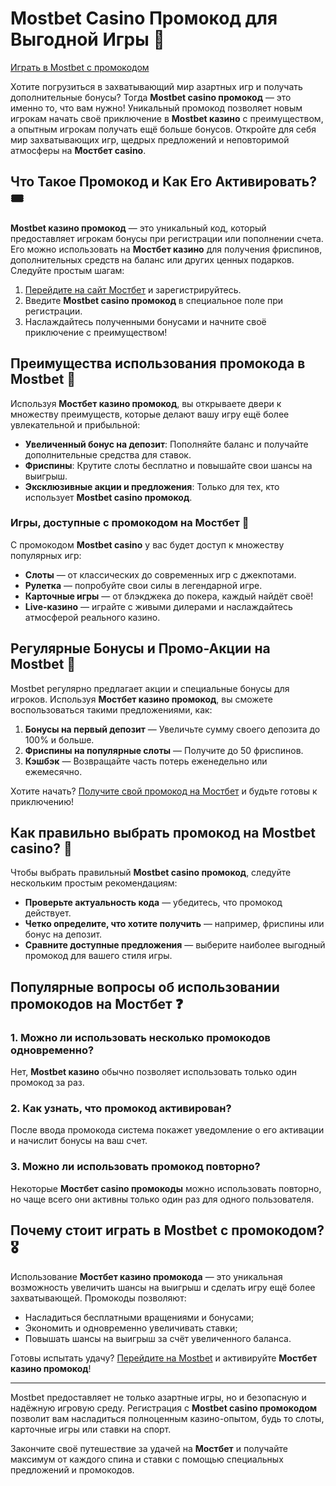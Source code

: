 # Mostbet Casino Промокод для Выгодной Игры 🎉

[Играть в Mostbet с промокодом](https://ktbtis024ifqfn0mst.com/beQs)

Хотите погрузиться в захватывающий мир азартных игр и получать дополнительные бонусы? Тогда **Mostbet casino промокод** — это именно то, что вам нужно! Уникальный промокод позволяет новым игрокам начать своё приключение в **Mostbet казино** с преимуществом, а опытным игрокам получать ещё больше бонусов. Откройте для себя мир захватывающих игр, щедрых предложений и неповторимой атмосферы на **Мостбет casino**.

## Что Такое Промокод и Как Его Активировать? 🎟️

**Mostbet казино промокод** — это уникальный код, который предоставляет игрокам бонусы при регистрации или пополнении счета. Его можно использовать на **Мостбет казино** для получения фриспинов, дополнительных средств на баланс или других ценных подарков. Следуйте простым шагам:

1. [Перейдите на сайт Мостбет](https://ktbtis024ifqfn0mst.com/beQs) и зарегистрируйтесь.
2. Введите **Mostbet casino промокод** в специальное поле при регистрации.
3. Наслаждайтесь полученными бонусами и начните своё приключение с преимуществом!

## Преимущества использования промокода в Mostbet 🎰

Используя **Мостбет казино промокод**, вы открываете двери к множеству преимуществ, которые делают вашу игру ещё более увлекательной и прибыльной:

- **Увеличенный бонус на депозит**: Пополняйте баланс и получайте дополнительные средства для ставок.
- **Фриспины**: Крутите слоты бесплатно и повышайте свои шансы на выигрыш.
- **Эксклюзивные акции и предложения**: Только для тех, кто использует **Mostbet casino промокод**.

### Игры, доступные с промокодом на Мостбет 🎲

С промокодом **Mostbet casino** у вас будет доступ к множеству популярных игр:

- **Слоты** — от классических до современных игр с джекпотами.
- **Рулетка** — попробуйте свои силы в легендарной игре.
- **Карточные игры** — от блэкджека до покера, каждый найдёт своё!
- **Live-казино** — играйте с живыми дилерами и наслаждайтесь атмосферой реального казино.

## Регулярные Бонусы и Промо-Акции на Mostbet 🎁

Mostbet регулярно предлагает акции и специальные бонусы для игроков. Используя **Мостбет казино промокод**, вы сможете воспользоваться такими предложениями, как:

1. **Бонусы на первый депозит** — Увеличьте сумму своего депозита до 100% и больше.
2. **Фриспины на популярные слоты** — Получите до 50 фриспинов.
3. **Кэшбэк** — Возвращайте часть потерь еженедельно или ежемесячно.

Хотите начать? [Получите свой промокод на Мостбет](https://ktbtis024ifqfn0mst.com/beQs) и будьте готовы к приключению!

## Как правильно выбрать промокод на Mostbet casino? 🎫

Чтобы выбрать правильный **Mostbet casino промокод**, следуйте нескольким простым рекомендациям:

- **Проверьте актуальность кода** — убедитесь, что промокод действует.
- **Четко определите, что хотите получить** — например, фриспины или бонус на депозит.
- **Сравните доступные предложения** — выберите наиболее выгодный промокод для вашего стиля игры.

## Популярные вопросы об использовании промокодов на Мостбет ❓

### 1. Можно ли использовать несколько промокодов одновременно?
Нет, **Mostbet казино** обычно позволяет использовать только один промокод за раз.

### 2. Как узнать, что промокод активирован?
После ввода промокода система покажет уведомление о его активации и начислит бонусы на ваш счет.

### 3. Можно ли использовать промокод повторно?
Некоторые **Мостбет casino промокоды** можно использовать повторно, но чаще всего они активны только один раз для одного пользователя.

## Почему стоит играть в Mostbet с промокодом? 🎖️

Использование **Мостбет казино промокода** — это уникальная возможность увеличить шансы на выигрыш и сделать игру ещё более захватывающей. Промокоды позволяют:

- Насладиться бесплатными вращениями и бонусами;
- Экономить и одновременно увеличивать ставки;
- Повышать шансы на выигрыш за счёт увеличенного баланса.

Готовы испытать удачу? [Перейдите на Mostbet](https://ktbtis024ifqfn0mst.com/beQs) и активируйте **Мостбет казино промокод**!

---

Mostbet предоставляет не только азартные игры, но и безопасную и надёжную игровую среду. Регистрация с **Mostbet casino промокодом** позволит вам насладиться полноценным казино-опытом, будь то слоты, карточные игры или ставки на спорт. 

Закончите своё путешествие за удачей на **Мостбет** и получайте максимум от каждого спина и ставки с помощью специальных предложений и промокодов. 


